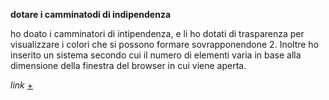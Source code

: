 
**dotare i camminatodi di indipendenza**

ho doato i camminatori di intipendenza, e li ho dotati di trasparenza per visualizzare i colori che si possono formare sovrapponendone 2. Inoltre ho inserito un sistema secondo cui il numero di elementi varia in base alla dimensione della finestra del browser in cui viene aperta.

_link_ [+](https://editor.p5js.org/peterbaru/full/waSIz5rM1)
